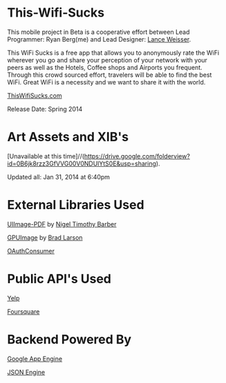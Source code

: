 This-Wifi-Sucks
===============


This mobile project in Beta is a cooperative effort between Lead Programmer: Ryan Berg(me) and Lead Designer: [Lance Weisser](lanceweisser.portfoliobox.me).

This WiFi Sucks is a free app that allows you to anonymously rate the WiFi wherever you go and share your perception of your network with your peers as well as the Hotels, Coffee shops and Airports you frequent. Through this crowd sourced effort, travelers will be able to find the best WiFi. Great WiFi is a necessity and we want to share it with the world.

[ThisWifiSucks.com](thiswifisucks.com)

Release Date: Spring 2014

Art Assets and XIB's
===============

[Unavailable at this time]//(https://drive.google.com/folderview?id=0B6jk8rzz3GfVVG00V0NDUlYtS0E&usp=sharing). 

Updated all: Jan 31, 2014 at 6:40pm

External Libraries Used
===============

[UIImage-PDF](https://github.com/mindbrix/UIImage-PDF) by [Nigel Timothy Barber](https://github.com/mindbrix)

[GPUImage](https://github.com/BradLarson/GPUImage?source=c) by [Brad Larson](https://github.com/BradLarson)

[OAuthConsumer](https://code.google.com/p/oauthconsumer/)

Public API's Used
===============

[Yelp](http://www.yelp.com/developers)

[Foursquare](https://developer.foursquare.com/)

Backend Powered By
===============

[Google App Engine](https://developers.google.com/appengine/)

[JSON Engine](https://code.google.com/p/jsonengine/)
